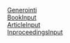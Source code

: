 [Generointi](https://github.com/J-tiimi/miniprojekti/blob/master/src/test/resources/com/j/tiimi/bibtexGeneration.feature)  
[BookInput](https://github.com/J-tiimi/miniprojekti/blob/master/src/test/resources/com/j/tiimi/bookInput.feature)  
[ArticleInput](https://github.com/J-tiimi/miniprojekti/blob/master/src/test/resources/com/j/tiimi/articleInput.feature)  
[InproceedingsInput](https://github.com/J-tiimi/miniprojekti/blob/master/src/test/resources/com/j/tiimi/inproceedingsInput.feature)  
